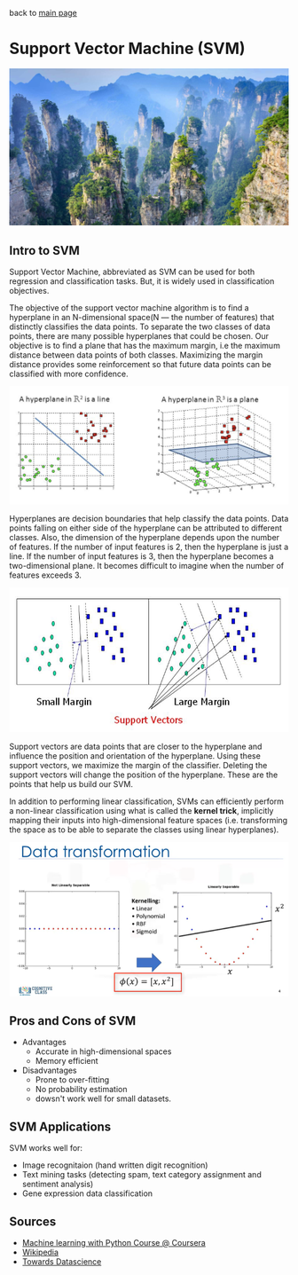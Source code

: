 back to [main page](main.md)

# Support Vector Machine (SVM)
![](images/svm_header.jpg?raw=true)

## Intro to SVM
Support Vector Machine, abbreviated as SVM can be used for both regression and classification tasks. But, it is widely used in classification objectives. 

The objective of the support vector machine algorithm is to find a hyperplane in an N-dimensional space(N — the number of features) that distinctly classifies the data points. To separate the two classes of data points, there are many possible hyperplanes that could be chosen. Our objective is to find a plane that has the maximum margin, i.e the maximum distance between data points of both classes. Maximizing the margin distance provides some reinforcement so that future data points can be classified with more confidence.

![](images/svm_hyperplanes.png?raw=true)

Hyperplanes are decision boundaries that help classify the data points. Data points falling on either side of the hyperplane can be attributed to different classes. Also, the dimension of the hyperplane depends upon the number of features. If the number of input features is 2, then the hyperplane is just a line. If the number of input features is 3, then the hyperplane becomes a two-dimensional plane. It becomes difficult to imagine when the number of features exceeds 3.

![](images/svm_support_vectors.jpg?raw=true)

Support vectors are data points that are closer to the hyperplane and influence the position and orientation of the hyperplane. Using these support vectors, we maximize the margin of the classifier. Deleting the support vectors will change the position of the hyperplane. These are the points that help us build our SVM.

In addition to performing linear classification, SVMs can efficiently perform a non-linear classification using what is called the **kernel trick**, implicitly mapping their inputs into high-dimensional feature spaces (i.e. transforming the space as to be able to separate the classes using linear hyperplanes).  


![](images/svm_kerneling.png?raw=true)


## Pros and Cons of SVM

- Advantages
  - Accurate in high-dimensional spaces
  - Memory efficient
- Disadvantages
  - Prone to over-fitting
  - No probability estimation
  - dowsn't work well for small datasets.

## SVM Applications

SVM works well for:
- Image recognitaion (hand written digit recognition)
- Text mining tasks (detecting spam, text category assignment and sentiment analysis)
- Gene expression data classification


## Sources
- [Machine learning with Python Course @ Coursera](https://www.coursera.org/learn/machine-learning-with-python)
- [Wikipedia](https://en.wikipedia.org/wiki/Support-vector_machine)
- [Towards Datascience](https://towardsdatascience.com/support-vector-machine-introduction-to-machine-learning-algorithms-934a444fca47)
